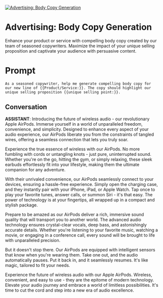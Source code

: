 
[![ Advertising: Body Copy Generation](https://flow-prompt-covers.s3.us-west-1.amazonaws.com/icon/realistic/real_4.png)]()
#  Advertising: Body Copy Generation 
Enhance your product or service with compelling body copy created by our team of seasoned copywriters. Maximize the impact of your unique selling proposition and captivate your audience with persuasive content. 

# Prompt

```
As a seasoned copywriter, help me generate compelling body copy for our new line of {{Product/Service:}}. The copy should highlight our unique selling proposition {{unique selling point:}}.
```

## Conversation

**ASSISTANT**: Introducing the future of wireless audio - our revolutionary Apple AirPods. Immerse yourself in a world of unparalleled freedom, convenience, and simplicity. Designed to enhance every aspect of your audio experience, our AirPods liberate you from the constraints of tangled wires, offering a seamless connection that lets you truly soar.



Experience the true essence of wireless with our AirPods. No more fumbling with cords or untangling knots - just pure, uninterrupted sound. Whether you're on the go, hitting the gym, or simply relaxing, these sleek earbuds effortlessly fit into your lifestyle, making them the ultimate companion for any adventure.



With their unrivaled convenience, our AirPods seamlessly connect to your devices, ensuring a hassle-free experience. Simply open the charging case, and they instantly pair with your iPhone, iPad, or Apple Watch. Tap once to play your favorite tunes, answer calls, or summon Siri - it's that easy. The power of technology is at your fingertips, all wrapped up in a compact and stylish package.



Prepare to be amazed as our AirPods deliver a rich, immersive sound quality that will transport you to another world. The advanced audio technology ensures crystal-clear vocals, deep bass, and astonishingly accurate details. Whether you're listening to your favorite music, watching a movie, or engaging in a conference call, every sound will be brought to life with unparalleled precision.



But it doesn't stop there. Our AirPods are equipped with intelligent sensors that know when you're wearing them. Take one out, and the audio automatically pauses. Put it back in, and it seamlessly resumes. It's like magic, tailored to fit your needs.



Experience the future of wireless audio with our Apple AirPods. Wireless, convenient, and easy to use - they are the epitome of modern technology. Elevate your audio journey and embrace a world of limitless possibilities. It's time to cut the cord and step into a new era of audio excellence.


